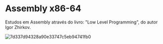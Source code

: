 # Assembly x86-64
Estudos em Assembly através do livro: "Low Level Programming", do autor Igor Zhirkov.

![7d337d94328a90e33747c5eb94741fb0](https://user-images.githubusercontent.com/98562137/177876015-362b7dfa-66f2-43f8-ac13-fe93ac521739.jpg)
